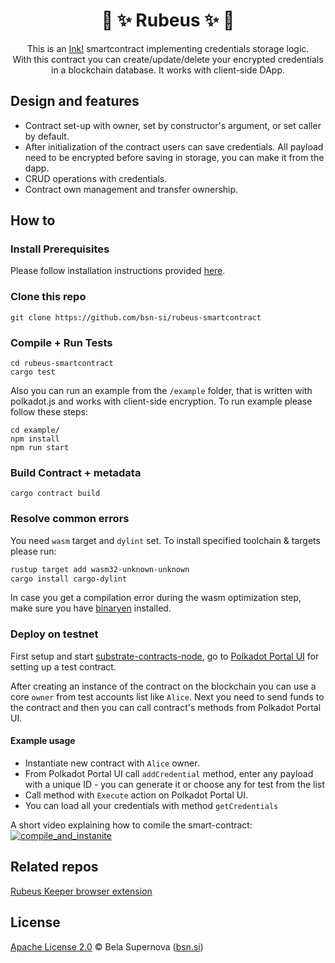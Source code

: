 <h1 align="center">
    🔑 ✨ Rubeus ✨ 🔐
</h1>

<p align="center">
This is an  <a href="https://github.com/paritytech/ink">Ink!</a> smartcontract implementing credentials storage logic. <br>
With this contract you can create/update/delete your encrypted credentials in a blockchain database. It works with client-side DApp.
</p>

## Design and features
* Contract set-up with owner, set by constructor's argument, or set caller by default.
* After initialization of the contract users can save credentials. All payload need to be encrypted before saving in storage, you can make it from the dapp.
* CRUD operations with credentials.
* Contract own management and transfer ownership.

## How to
### Install Prerequisites
Please follow installation instructions provided [here](https://docs.substrate.io/tutorials/v3/ink-workshop/pt1/#prerequisites).

### Clone this repo
```
git clone https://github.com/bsn-si/rubeus-smartcontract
```

### Compile + Run Tests
```
cd rubeus-smartcontract
cargo test
```

Also you can run an example from the `/example` folder, that is written with polkadot.js and works with client-side encryption.
To run example please follow these steps:

```
cd example/
npm install 
npm run start
```

### Build Contract + metadata
```
cargo contract build
```

### Resolve common errors
You need `wasm` target and `dylint` set.
To install specified toolchain & targets please run:

``` bash
rustup target add wasm32-unknown-unknown
cargo install cargo-dylint
```

In case you get a compilation error during the wasm optimization step, make sure you have [binaryen](https://github.com/WebAssembly/binaryen) installed.

### Deploy on testnet
First setup and start [substrate-contracts-node](https://github.com/paritytech/substrate-contracts-node), go to [Polkadot Portal UI](https://polkadot.js.org/apps/#/contracts) for setting up a test contract.

After creating an instance of the contract on the blockchain you can use a core `owner` from test accounts list like `Alice`.
Next you need to send funds to the contract and then you can call contract's methods from Polkadot Portal UI.

#### Example usage
- Instantiate new contract with `Alice` owner.
- From Polkadot Portal UI call `addCredential` method, enter any payload with a unique ID - you can generate it or choose any for test from the list
- Call method with `Execute` action on Polkadot Portal UI.
- You can load all your credentials with method `getCredentials`

A short video explaining how to comile the smart-contract:
[![compile_and_instanite](https://user-images.githubusercontent.com/98888366/199804377-519b1651-f2ef-4d3b-b1be-cf9dd634b4c4.png)](https://media.bsn.si/rubeus/compile_and_instantiate_contract.mp4)

## Related repos
[Rubeus Keeper browser extension](https://github.com/bsn-si/rubeus-client)

## License

[Apache License 2.0](https://github.com/bsn-si/rubeus-smartcontract/blob/main/LICENSE) © Bela Supernova ([bsn.si](https://bsn.si))
